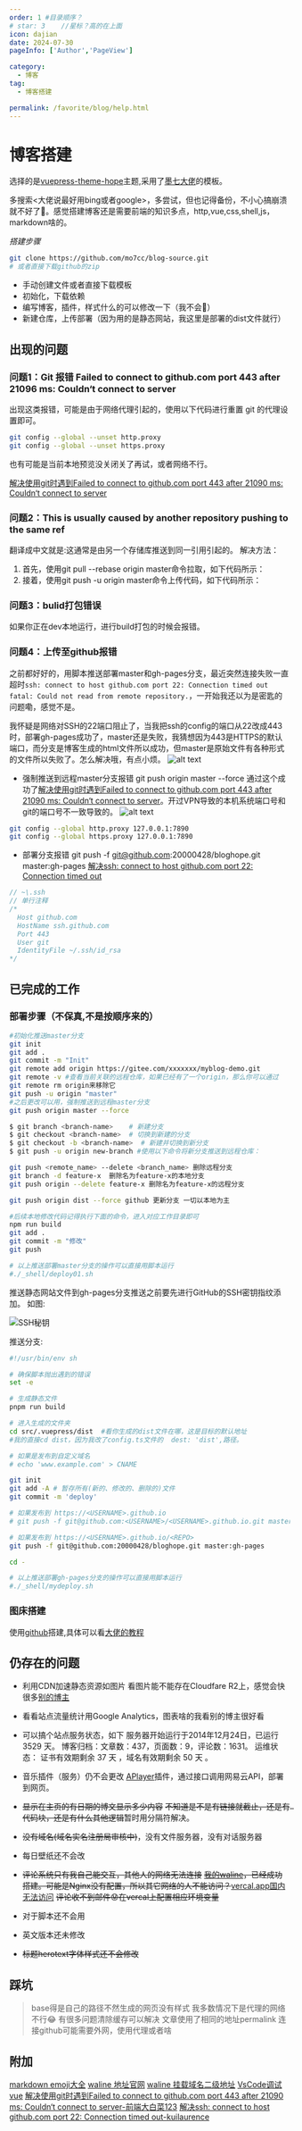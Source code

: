 ```yaml
---
order: 1 #目录顺序？
# star: 3    //星标？高的在上面
icon: dajian
date: 2024-07-30
pageInfo: ['Author','PageView']

category:
  - 博客
tag:
  - 博客搭建

permalink: /favorite/blog/help.html
---
```



# 博客搭建

<!-- 要么用
```
``` -->
选择的是[vuepress-theme-hope](https://theme-hope.vuejs.press/zh/)主题,采用了[墨七大佬](https://blog.mo7.cc/)的模板。
<!-- more -->
多搜索<大佬说最好用bing或者google>，多尝试，但也记得备份，不小心搞崩溃就不好了:blue_book:。感觉搭建博客还是需要前端的知识多点，http,vue,css,shell,js，markdown啥的。

*搭建步骤*
```bash
git clone https://github.com/mo7cc/blog-source.git
# 或者直接下载github的zip
```
- 手动创建文件或者直接下载模板
- 初始化，下载依赖
- 编写博客，插件，样式什么的可以修改一下（我不会:dog:）
- 新建仓库，上传部署（因为用的是静态网站，我这里是部署的dist文件就行）

## 出现的问题

### 问题1：Git 报错 Failed to connect to github.com port 443 after 21096 ms: Couldn‘t connect to server
出现这类报错，可能是由于网络代理引起的，使用以下代码进行重置 git 的代理设置即可。
```bash
git config --global --unset http.proxy
git config --global --unset https.proxy
```
也有可能是当前本地预览没关闭关了再试，或者网络不行。

[解决使用git时遇到Failed to connect to github.com port 443 after 21090 ms: Couldn‘t connect to server](https://blog.csdn.net/qq_40296909/article/details/134285451)

### 问题2：This is usually caused by another repository pushing to the same ref
翻译成中文就是:这通常是由另一个存储库推送到同一引用引起的。
解决方法：
1. 首先，使用git pull --rebase origin master命令拉取，如下代码所示：
2. 接着，使用git push -u origin master命令上传代码，如下代码所示：

### 问题3：bulid打包错误
如果你正在dev本地运行，进行build打包的时候会报错。

### 问题4：上传至github报错
之前都好好的，用脚本推送部署master和gh-pages分支，最近突然连接失败一直超时`ssh: connect to host github.com port 22: Connection timed out
fatal: Could not read from remote repository.`，一开始我还以为是密匙的问题嘞，感觉不是。
<!-- <br /> -->
我怀疑是网络对SSH的22端口阻止了，当我把ssh的config的端口从22改成443时，部署gh-pages成功了，master还是失败，我猜想因为443是HTTPS的默认端口，而分支是博客生成的html文件所以成功，但master是原始文件有各种形式的文件所以失败了。怎么解决哦，有点小烦。
![alt text](image.png)
* 强制推送到远程master分支报错
git push origin master --force
通过这个成功了[解决使用git时遇到Failed to connect to github.com port 443 after 21090 ms: Couldn‘t connect to server](https://blog.csdn.net/qq_40296909/article/details/134285451)。开过VPN导致的本机系统端口号和git的端口号不一致导致的。
![alt text](image-1.png)
``` bash
git config --global http.proxy 127.0.0.1:7890
git config --global https.proxy 127.0.0.1:7890
```
* 部署分支报错
git push -f git@github.com:20000428/bloghope.git master:gh-pages
[解决ssh: connect to host github.com port 22: Connection timed out](https://blog.csdn.net/kuilaurence/article/details/135909974)
``` ts
// ~\.ssh
// 单行注释
/*  
  Host github.com
  HostName ssh.github.com
  Port 443
  User git
  IdentityFile ~/.ssh/id_rsa
*/
```

## 已完成的工作
### 部署步骤（不保真,不是按顺序来的）
```bash
#初始化推送master分支
git init
git add .
git commit -m "Init"
git remote add origin https://gitee.com/xxxxxxx/myblog-demo.git
git remote -v #查看当前关联的远程仓库，如果已经有了一个origin，那么你可以通过
git remote rm origin来移除它
git push -u origin "master"
#之后更改可以用，强制推送到远程master分支
git push origin master --force

$ git branch <branch-name>    # 新建分支
$ git checkout <branch-name>  # 切换到新建的分支
$ git checkout -b <branch-name>  # 新建并切换到新分支
$ git push -u origin new-branch #使用以下命令将新分支推送到远程仓库：

git push <remote_name> --delete <branch_name> 删除远程分支
git branch -d feature-x  删除名为feature-x的本地分支
git push origin --delete feature-x 删除名为feature-x的远程分支

git push origin dist --force github 更新分支 一切以本地为主

#后续本地修改代码记得执行下面的命令，进入对应工作目录即可
npm run build
git add .
git commit -m "修改"
git push

# 以上推送部署master分支的操作可以直接用脚本运行
#./_shell/deploy01.sh
```




推送静态网站文件到gh-pages分支推送之前要先进行GitHub的SSH密钥指纹添加。
如图:

![SSH秘钥](https://cdn.jsdelivr.net/gh/20000428/PictureBed/img/SSH.png)

推送分支:

```bash
#!/usr/bin/env sh

# 确保脚本抛出遇到的错误
set -e

# 生成静态文件
pnpm run build

# 进入生成的文件夹
cd src/.vuepress/dist  #看你生成的dist文件在哪，这是目标的默认地址
#我的直接cd dist，因为我改了config.ts文件的  dest: 'dist',路径。

# 如果是发布到自定义域名
# echo 'www.example.com' > CNAME

git init
git add -A # 暂存所有(新的、修改的、删除的)文件
git commit -m 'deploy'

# 如果发布到 https://<USERNAME>.github.io
# git push -f git@github.com:<USERNAME>/<USERNAME>.github.io.git master

# 如果发布到 https://<USERNAME>.github.io/<REPO>
git push -f git@github.com:20000428/bloghope.git master:gh-pages

cd -

# 以上推送部署gh-pages分支的操作可以直接用脚本运行
#./_shell/mydeploy.sh
```


### 图床搭建
使用[github](https://blog.csdn.net/xdnxl/article/details/129466060)搭建,具体可以看[大佬的教程](https://blog.mo7.cc/tutorial/vuepress-hope/step_icon_nav.html)

## 仍存在的问题
- 利用CDN加速静态资源如图片
看图片能不能存在Cloudfare R2上，感觉会快很多[别的博主](https://godruoyi.com/posts/how-to-build-your-blog/#%E5%B0%86%E8%B5%84%E6%BA%90%E4%B8%8A%E4%BC%A0%E5%88%B0-s3-%E5%8A%A0%E9%80%9F%E8%AE%BF%E9%97%AE)
- 看看站点流量统计用Google Analytics，图表啥的我看别的博主很好看 
- 可以搞个站点服务状态，如下
服务器开始运行于2014年12月24日，已运行 3529 天。
博客归档：文章数：437，页面数：9，评论数：1631。
运维状态： 证书有效期剩余 37 天 ，域名有效期剩余 50 天 。

- 音乐插件（服务）仍不会更改
[APlayer](https://aplayer.js.org/#/zh-Hans/)插件，通过接口调用网易云API，部署到网页。

- ~~显示在主页的有日期的博文显示多少内容~~
~~不知道是不是有链接就截止，还是有``` ```代码块，还是有什么其他逻辑~~暂时用分隔符解决。

- ~~没有域名(域名实名注册局审核中)~~，没有文件服务器，没有对话服务器

- 每日壁纸还不会改

- ~~评论系统只有我自己能交互，其他人的网络无法连接~~
~~[我的waline](https://waline-three-sooty.vercel.app/)，已经成功搭建。可能是Nginx没有配置，所以其它网络的人不能访问？~~[vercal.app国内无法访问](https://blog.csdn.net/Panzer_Jack/article/details/127418379)
~~评论收不到邮件:worried:在vercal上配置相应环境变量~~
- 对于脚本还不会用

- 英文版本还未修改

- ~~标题herotext字体样式还不会修改~~

## 踩坑
> base得是自己的路径不然生成的网页没有样式
> 我多数情况下是代理的网络不行:joy:
> 有很多问题清除缓存可以解决
> 文章使用了相同的地址permalink
> 连接github可能需要外网，使用代理或者啥

## 附加
[markdown emoji大全](https://www.cnblogs.com/xiaostudy/p/16351639.html)
[waline 地址](https://waline-three-sooty.vercel.app)[官网](https://waline.js.org/)
[waline 挂载域名二级地址](https://comment.yesuifeng.cc/)
[VsCode调试vue](https://www.cnblogs.com/yyl001/p/17326339.html)
[解决使用git时遇到Failed to connect to github.com port 443 after 21090 ms: Couldn‘t connect to server-前端大白菜123](https://blog.csdn.net/qq_40296909/article/details/134285451)
[解决ssh: connect to host github.com port 22: Connection timed out-kuilaurence](https://blog.csdn.net/kuilaurence/article/details/135909974)





